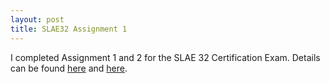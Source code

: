 ```yaml
---
layout: post
title: SLAE32 Assignment 1
---
```


I completed Assignment 1 and 2 for the SLAE 32 Certification Exam. Details can be found [here](/SLAE32/slae32-assignment1) and [here](/SLAE32/slae32-assignment2).
